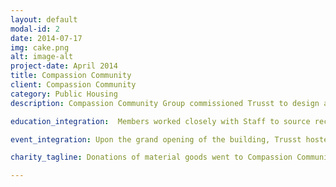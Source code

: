 ```yaml
---
layout: default
modal-id: 2
date: 2014-07-17
img: cake.png
alt: image-alt
project-date: April 2014
title: Compassion Community
client: Compassion Community
category: Public Housing
description: Compassion Community Group commissioned Trusst to design a new, public housing development in San Francisco. This 120-unit building features a mix of indoor and outdoor community spaces as well as residential and commercial units. 70% of the building’s materials were recycled, and interior design features included reclaimed wood and high ceilings.

education_integration:  Members worked closely with Staff to source recycled materials for this building and to integrate recycled design elements in creative ways. Members worked to balance utility, beauty, and environmentally-friendly practices to create competing proposals for this project.

event_integration: Upon the grand opening of the building, Trusst hosted a building-wide house warming party, where new residents were presented with their unit keys. Local businesses donated housewares, furniture, and decorative items to residents.

charity_tagline: Donations of material goods went to Compassion Community Group to be distributed to their residents.

---
```


